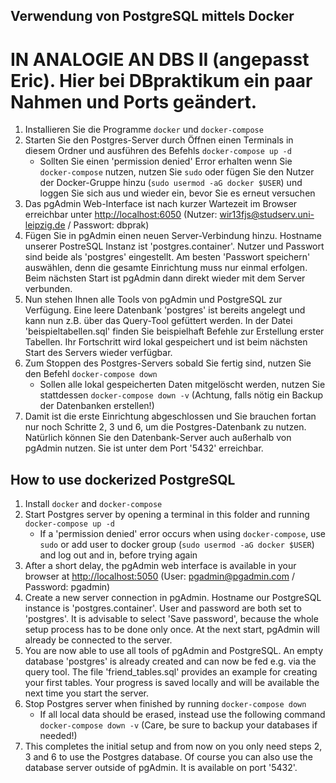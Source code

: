 ## Verwendung von PostgreSQL mittels Docker
# IN ANALOGIE AN DBS II  (angepasst Eric). Hier bei DBpraktikum ein paar Nahmen und Ports geändert.

1. Installieren Sie die Programme `docker` und `docker-compose`
2. Starten Sie den Postgres-Server durch Öffnen einen Terminals in diesem Ordner und ausführen des Befehls `docker-compose up -d`
	* Sollten Sie einen 'permission denied' Error erhalten wenn Sie `docker-compose` nutzen, nutzen Sie `sudo` oder fügen Sie den Nutzer der Docker-Gruppe hinzu (`sudo usermod -aG docker $USER`) und loggen Sie sich aus und wieder ein, bevor Sie es erneut versuchen
3. Das pgAdmin Web-Interface ist nach kurzer Wartezeit im Browser erreichbar unter [http://localhost:6050](http://localhost:6050) (Nutzer: wir13fjs@studserv.uni-leipzig.de / Passwort: dbprak)
4. Fügen Sie in pgAdmin einen neuen Server-Verbindung hinzu. Hostname unserer PostreSQL Instanz ist 'postgres.container'. Nutzer und Passwort sind beide als 'postgres' eingestellt. Am besten 'Passwort speichern' auswählen, denn die gesamte Einrichtung muss nur einmal erfolgen. Beim nächsten Start ist pgAdmin dann direkt wieder mit dem Server verbunden.
5. Nun stehen Ihnen alle Tools von pgAdmin und PostgreSQL zur Verfügung. Eine leere Datenbank 'postgres' ist bereits angelegt und kann nun z.B. über das Query-Tool gefüttert werden. In der Datei 'beispieltabellen.sql' finden Sie beispielhaft Befehle zur Erstellung erster Tabellen. Ihr Fortschritt wird lokal gespeichert und ist beim nächsten Start des Servers wieder verfügbar.
6. Zum Stoppen des Postgres-Servers sobald Sie fertig sind, nutzen Sie den Befehl `docker-compose down`
	* Sollen alle lokal gespeicherten Daten mitgelöscht werden, nutzen Sie stattdessen `docker-compose down -v` (Achtung, falls nötig ein Backup der Datenbanken erstellen!)
7. Damit ist die erste Einrichtung abgeschlossen und Sie brauchen fortan nur noch Schritte 2, 3 und 6, um die Postgres-Datenbank zu nutzen. Natürlich können Sie den Datenbank-Server auch außerhalb von pgAdmin nutzen. Sie ist unter dem Port '5432' erreichbar.


## How to use dockerized PostgreSQL

1. Install `docker` and `docker-compose`
2. Start Postgres server by opening a terminal in this folder and running `docker-compose up -d`
	* If a 'permission denied' error occurs when using `docker-compose`, use `sudo` or add user to docker group (`sudo usermod -aG docker $USER`) and log out and in, before trying again
3. After a short delay, the pgAdmin web interface is available in your browser at [http://localhost:5050](http://localhost:5050) (User: pgadmin@pgadmin.com / Password: pgadmin)
4. Create a new server connection in pgAdmin. Hostname our PostgreSQL instance is 'postgres.container'. User and password are both set to 'postgres'. It is advisable to select 'Save password', because the whole setup process has to be done only once. At the next start, pgAdmin will already be connected to the server.
5. You are now able to use all tools of pgAdmin and PostgreSQL. An empty database 'postgres' is already created and can now be fed e.g. via the query tool. The file 'friend_tables.sql' provides an example for creating your first tables. Your progress is saved locally and will be available the next time you start the server.
6. Stop Postgres server when finished by running `docker-compose down`
	* If all local data should be erased, instead use the following command `docker-compose down -v` (Care, be sure to backup your databases if needed!)
7. This completes the initial setup and from now on you only need steps 2, 3 and 6 to use the Postgres database. Of course you can also use the database server outside of pgAdmin. It is available on port '5432'.

